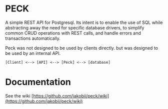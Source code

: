 # PECK

A simple REST API for Postgresql. Its intent is to enable the use of SQL while abstracting away the need for specific database drivers, to simplify common CRUD operations with REST calls, and handle errors and transactions automatically.


Peck was not designed to be used by clients directly. but was designed to be used by an internal API.

```
[Client] <--> [API] <--> [Peck] <--> [database]
```


# Documentation

See the wiki [https://github.com/jakobii/peck/wiki](https://github.com/jakobii/peck/wiki)